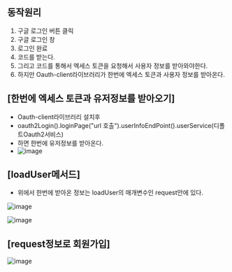 ## 동작원리

1. 구글 로그인 버튼 클릭
2. 구글 로그인 창
3. 로그인 완료
4. 코드를 받는다.
5. 그리고 코드를 통해서 엑세스 토큰을 요청해서 사용자 정보를 받아와야한다.
6. 하지만 Oauth-client라이브러리가 한번에 엑세스 토큰과 사용자 정보를 받아온다.

## [한번에 엑세스 토큰과 유저정보를 받아오기]

- Oauth-client라이브러리 설치후
- oauth2Login().loginPage("url 호출").userInfoEndPoint().userService(디폴트Oauth2서비스)
- 하면 한번에 유저정보를 받아온다.
- ![image](https://user-images.githubusercontent.com/108928206/197090837-8ecde3c7-bb6b-4744-93fb-6e1b39c4f382.png)


## [loadUser메서드]

- 위에서 한번에 받아온 정보는 loadUser의 매개변수인 request안에 있다.

![image](https://user-images.githubusercontent.com/108928206/197089664-012c5081-8e96-4e47-b998-b8b4040d6958.png)

![image](https://user-images.githubusercontent.com/108928206/197089700-c69723c2-1b98-4208-aade-73d6d12eaec6.png)

## [request정보로 회원가입]

![image](https://user-images.githubusercontent.com/108928206/197090450-8f4de54d-8925-4672-a733-163284798e05.png)

